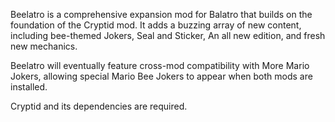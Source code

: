 Beelatro is a comprehensive expansion mod for Balatro that builds on the foundation of the Cryptid mod. It adds a buzzing array of new content, including bee-themed Jokers, Seal and Sticker, An all new edition, and fresh new mechanics.

Beelatro will eventually feature cross-mod compatibility with More Mario Jokers, allowing special Mario Bee Jokers to appear when both mods are installed.

Cryptid and its dependencies are required.